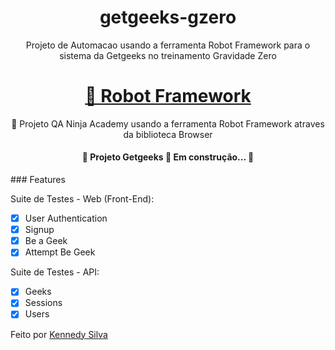 <h1 align="center">getgeeks-gzero</h1>
<p align="center">Projeto de Automacao usando a ferramenta Robot Framework para o sistema da Getgeeks no treinamento Gravidade Zero</p>
<h1 align="center">
    <a href="https://robotframework.org/">🔗 Robot Framework</a>
</h1>
<p align="center">🚀 Projeto QA Ninja Academy usando a ferramenta Robot Framework atraves da biblioteca Browser </p>

<h4 align="center"> 
	🚧  Projeto Getgeeks 🚀 Em construção...  🚧
</h4>
### Features

Suite de Testes - Web (Front-End):
- [x] User Authentication
- [X] Signup
- [X] Be a Geek
- [X] Attempt Be Geek

Suite de Testes - API:
- [x] Geeks
- [X] Sessions
- [X] Users

<p>Feito por <a href="https://www.linkedin.com/in/kennedy-silva-de-oliveira-119154182/">Kennedy Silva</a></p>
